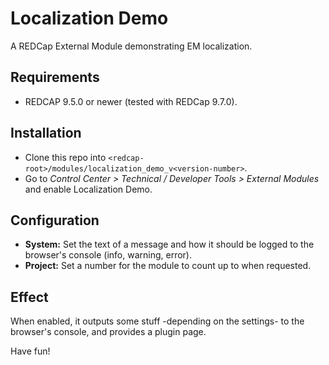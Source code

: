 # Localization Demo

A REDCap External Module demonstrating EM localization.

## Requirements

- REDCAP 9.5.0 or newer (tested with REDCap 9.7.0).

## Installation

- Clone this repo into `<redcap-root>/modules/localization_demo_v<version-number>`.
- Go to _Control Center > Technical / Developer Tools > External Modules_ and enable Localization Demo.

## Configuration

- **System:** Set the text of a message and how it should be logged to the browser's console (info, warning, error).
- **Project:** Set a number for the module to count up to when requested.

## Effect

When enabled, it outputs some stuff -depending on the settings- to the browser's console, and provides a plugin page.

Have fun!

